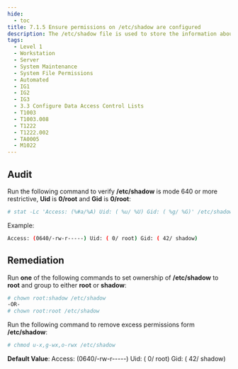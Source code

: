 ```yaml
---
hide:
  - toc
title: 7.1.5 Ensure permissions on /etc/shadow are configured
description: The /etc/shadow file is used to store the information about user accounts that is critical to the security of those accounts, such as the hashed password and other security information.
tags:
  - Level 1
  - Workstation
  - Server
  - System Maintenance
  - System File Permissions
  - Automated
  - IG1
  - IG2
  - IG3
  - 3.3 Configure Data Access Control Lists
  - T1003
  - T1003.008
  - T1222
  - T1222.002
  - TA0005
  - M1022
---
```


## Audit
Run the following command to verify **/etc/shadow** is mode 640 or more restrictive, **Uid** is **0/root** and **Gid** is **0/root**:
```bash
# stat -Lc 'Access: (%#a/%A) Uid: ( %u/ %U) Gid: ( %g/ %G)' /etc/shadow
```

Example:
```bash
Access: (0640/-rw-r-----) Uid: ( 0/ root) Gid: ( 42/ shadow)
```

## Remediation
Run **one** of the following commands to set ownership of **/etc/shadow** to **root** and group to either **root** or **shadow**:
```bash
# chown root:shadow /etc/shadow
-OR-
# chown root:root /etc/shadow
```

Run the following command to remove excess permissions form **/etc/shadow**:
```bash
# chmod u-x,g-wx,o-rwx /etc/shadow
```

**Default Value**:
Access: (0640/-rw-r-----) Uid: ( 0/ root) Gid: ( 42/ shadow)
